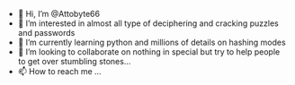 - 👋 Hi, I’m @Attobyte66
- 👀 I’m interested in almost all type of deciphering and cracking puzzles and passwords
- 🌱 I’m currently learning python and millions of details on hashing modes 
- 💞️ I’m looking to collaborate on nothing in special but try to help people to get over stumbling stones...
- 📫 How to reach me ...

<!---
Attobyte66/Attobyte66 is a ✨ special ✨ repository because its `README.md` (this file) appears on your GitHub profile.
You can click the Preview link to take a look at your changes.
--->
